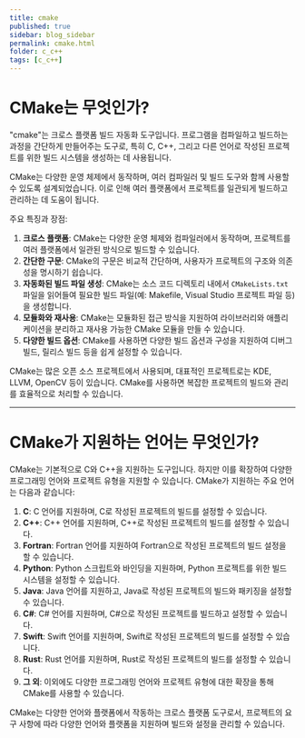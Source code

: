 ```yaml
---
title: cmake
published: true
sidebar: blog_sidebar
permalink: cmake.html
folder: c_c++
tags: [c_c++]
---
```

# CMake는 무엇인가?

"cmake"는 크로스 플랫폼 빌드 자동화 도구입니다. 프로그램을 컴파일하고 빌드하는 과정을 간단하게 만들어주는 도구로, 특히 C, C++, 그리고 다른 언어로 작성된 프로젝트를 위한 빌드 시스템을 생성하는 데 사용됩니다.

CMake는 다양한 운영 체제에서 동작하며, 여러 컴파일러 및 빌드 도구와 함께 사용할 수 있도록 설계되었습니다. 이로 인해 여러 플랫폼에서 프로젝트를 일관되게 빌드하고 관리하는 데 도움이 됩니다.

주요 특징과 장점:

1. **크로스 플랫폼**: CMake는 다양한 운영 체제와 컴파일러에서 동작하며, 프로젝트를 여러 플랫폼에서 일관된 방식으로 빌드할 수 있습니다.
2. **간단한 구문**: CMake의 구문은 비교적 간단하며, 사용자가 프로젝트의 구조와 의존성을 명시하기 쉽습니다.
3. **자동화된 빌드 파일 생성**: CMake는 소스 코드 디렉토리 내에서 `CMakeLists.txt` 파일을 읽어들여 필요한 빌드 파일(예: Makefile, Visual Studio 프로젝트 파일 등)을 생성합니다.
4. **모듈화와 재사용**: CMake는 모듈화된 접근 방식을 지원하여 라이브러리와 애플리케이션을 분리하고 재사용 가능한 CMake 모듈을 만들 수 있습니다.
5. **다양한 빌드 옵션**: CMake를 사용하면 다양한 빌드 옵션과 구성을 지원하여 디버그 빌드, 릴리스 빌드 등을 쉽게 설정할 수 있습니다.

CMake는 많은 오픈 소스 프로젝트에서 사용되며, 대표적인 프로젝트로는 KDE, LLVM, OpenCV 등이 있습니다. CMake를 사용하면 복잡한 프로젝트의 빌드와 관리를 효율적으로 처리할 수 있습니다.


---


# CMake가 지원하는 언어는 무엇인가?

CMake는 기본적으로 C와 C++을 지원하는 도구입니다. 하지만 이를 확장하여 다양한 프로그래밍 언어와 프로젝트 유형을 지원할 수 있습니다. CMake가 지원하는 주요 언어는 다음과 같습니다:

1. **C**: C 언어를 지원하며, C로 작성된 프로젝트의 빌드를 설정할 수 있습니다.
2. **C++**: C++ 언어를 지원하며, C++로 작성된 프로젝트의 빌드를 설정할 수 있습니다.
3. **Fortran**: Fortran 언어를 지원하여 Fortran으로 작성된 프로젝트의 빌드 설정을 할 수 있습니다.
4. **Python**: Python 스크립트와 바인딩을 지원하며, Python 프로젝트를 위한 빌드 시스템을 설정할 수 있습니다.
5. **Java**: Java 언어를 지원하고, Java로 작성된 프로젝트의 빌드와 패키징을 설정할 수 있습니다.
6. **C#**: C# 언어를 지원하며, C#으로 작성된 프로젝트를 빌드하고 설정할 수 있습니다.
7. **Swift**: Swift 언어를 지원하며, Swift로 작성된 프로젝트의 빌드를 설정할 수 있습니다.
8. **Rust**: Rust 언어를 지원하며, Rust로 작성된 프로젝트의 빌드를 설정할 수 있습니다.
9. **그 외**: 이외에도 다양한 프로그래밍 언어와 프로젝트 유형에 대한 확장을 통해 CMake를 사용할 수 있습니다.

CMake는 다양한 언어와 플랫폼에서 작동하는 크로스 플랫폼 도구로서, 프로젝트의 요구 사항에 따라 다양한 언어와 플랫폼을 지원하며 빌드와 설정을 관리할 수 있습니다.
